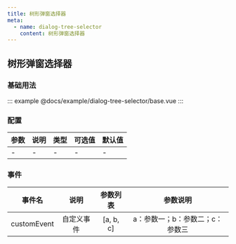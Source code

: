 ```yaml
---
title: 树形弹窗选择器
meta:
  - name: dialog-tree-selector
    content: 树形弹窗选择器
---
```


## 树形弹窗选择器

### 基础用法

::: example
@docs/example/dialog-tree-selector/base.vue
:::

### 配置

| 参数 | 说明     | 类型              | 可选值 | 默认值 |
| ---- | -------- | ----------------- | ------ | ------ |
| - | - | - | - | - |

### 事件

事件名 | 说明 | 参数列表 | 参数说明
:-: | :-: | :-: | :-:
customEvent | 自定义事件 | [a, b, c] | a：参数一；b：参数二；c：参数三
